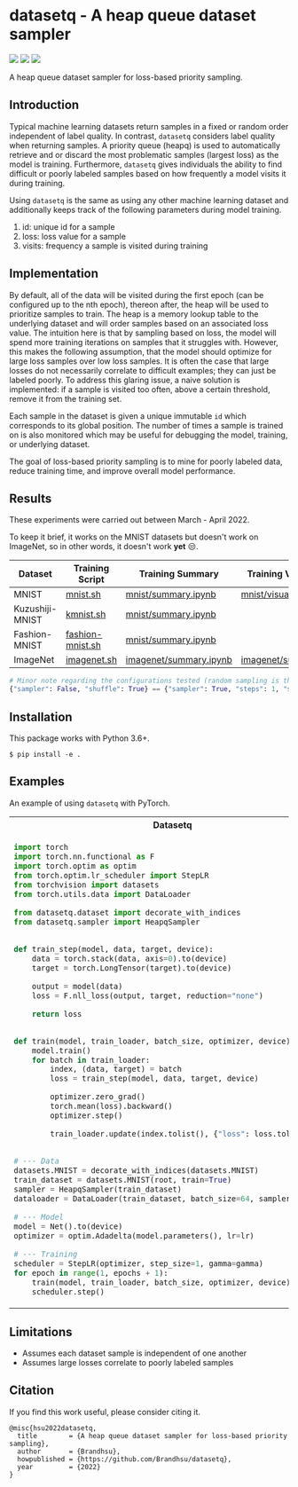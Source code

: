 # datasetq - A heap queue dataset sampler

<div>
<img src="https://badgen.net/badge/python/3.6+/blue">
<img src="https://badgen.net/github/license/Brandhsu/datasetq">
<img src="https://badgen.net/badge/code%20style/black?color=black">
</div>

A heap queue dataset sampler for loss-based priority sampling.

## Introduction

Typical machine learning datasets return samples in a fixed or random order independent of label quality. In contrast, `datasetq` considers label quality when returning samples. A priority queue (heapq) is used to automatically retrieve and or discard the most problematic samples (largest loss) as the model is training. Furthermore, `datasetq` gives individuals the ability to find difficult or poorly labeled samples based on how frequently a model visits it during training.

Using `datasetq` is the same as using any other machine learning dataset and additionally keeps track of the following parameters during model training.

1. id: unique id for a sample
2. loss: loss value for a sample
3. visits: frequency a sample is visited during training

## Implementation

By default, all of the data will be visited during the first epoch (can be configured up to the nth epoch), thereon after, the heap will be used to prioritize samples to train. The heap is a memory lookup table to the underlying dataset and will order samples based on an associated loss value. The intuition here is that by sampling based on loss, the model will spend more training iterations on samples that it struggles with. However, this makes the following assumption, that the model should optimize for large loss samples over low loss samples. It is often the case that large losses do not necessarily correlate to difficult examples; they can just be labeled poorly. To address this glaring issue, a naive solution is implemented: if a sample is visited too often, above a certain threshold, remove it from the training set.

Each sample in the dataset is given a unique immutable `id` which corresponds to its global position. The number of times a sample is trained on is also monitored which may be useful for debugging the model, training, or underlying dataset.

The goal of loss-based priority sampling is to mine for poorly labeled data, reduce training time, and improve overall model performance.

## Results

These experiments were carried out between March - April 2022.

To keep it brief, it works on the MNIST datasets but doesn't work on ImageNet, so in other words, it doesn't work **yet** 😒.

| Dataset         | Training Script                                       | Training Summary                                            | Training Visualization                                            |
| --------------- | ----------------------------------------------------- | ----------------------------------------------------------- | ----------------------------------------------------------------- |
| MNIST           | [mnist.sh](benchmarks/mnist/mnist.sh)                 | [mnist/summary.ipynb](benchmarks/mnist/summary.ipynb)       | [mnist/visualization.ipynb](benchmarks/mnist/visualization.ipynb) |
| Kuzushiji-MNIST | [kmnist.sh](benchmarks/mnist/kmnist.sh)               | [mnist/summary.ipynb](benchmarks/mnist/summary.ipynb)       |                                                                   |
| Fashion-MNIST   | [fashion-mnist.sh](benchmarks/mnist/fashion_mnist.sh) | [mnist/summary.ipynb](benchmarks/mnist/summary.ipynb)       |                                                                   |
| ImageNet        | [imagenet.sh](benchmarks/imagenet/imagenet.sh)        | [imagenet/summary.ipynb](benchmarks/imagenet/summary.ipynb) | [imagenet/summary.ipynb](benchmarks/imagenet/summary.ipynb)       |

```python
# Minor note regarding the configurations tested (random sampling is the same as loss-priority sampling with steps=1)
{"sampler": False, "shuffle": True} == {"sampler": True, "steps": 1, "shuffle": True}
```

## Installation

This package works with Python 3.6+.

```shell
$ pip install -e .
```

## Examples

An example of using `datasetq` with PyTorch.

<table>
<tr>
<th>Datasetq</th>
<th>PyTorch</th>
</tr>
<tr>
<td>

```python
import torch
import torch.nn.functional as F
import torch.optim as optim
from torch.optim.lr_scheduler import StepLR
from torchvision import datasets
from torch.utils.data import DataLoader

from datasetq.dataset import decorate_with_indices
from datasetq.sampler import HeapqSampler


def train_step(model, data, target, device):
    data = torch.stack(data, axis=0).to(device)
    target = torch.LongTensor(target).to(device)

    output = model(data)
    loss = F.nll_loss(output, target, reduction="none")

    return loss


def train(model, train_loader, batch_size, optimizer, device):
    model.train()
    for batch in train_loader:
        index, (data, target) = batch
        loss = train_step(model, data, target, device)

        optimizer.zero_grad()
        torch.mean(loss).backward()
        optimizer.step()

        train_loader.update(index.tolist(), {"loss": loss.tolist()})


# --- Data
datasets.MNIST = decorate_with_indices(datasets.MNIST)
train_dataset = datasets.MNIST(root, train=True)
sampler = HeapqSampler(train_dataset)
dataloader = DataLoader(train_dataset, batch_size=64, sampler=sampler)

# --- Model
model = Net().to(device)
optimizer = optim.Adadelta(model.parameters(), lr=lr)

# --- Training
scheduler = StepLR(optimizer, step_size=1, gamma=gamma)
for epoch in range(1, epochs + 1):
    train(model, train_loader, batch_size, optimizer, device)
    scheduler.step()
```

</td>
<td>

```python
import torch
import torch.nn.functional as F
import torch.optim as optim
from torch.optim.lr_scheduler import StepLR
from torchvision import datasets
from torch.utils.data import DataLoader

# from datasetq.dataset import decorate_with_indices
# from datasetq.sampler import HeapqSampler


def train_step(model, data, target, device):
    data = torch.stack(data, axis=0).to(device)
    target = torch.LongTensor(target).to(device)

    output = model(data)
    loss = F.nll_loss(output, target, reduction="none")

    return loss


def train(model, train_loader, batch_size, optimizer, device):
    model.train()
    for batch in train_loader:
        data, target = batch
        loss = train_step(model, data, target, device)

        optimizer.zero_grad()
        torch.mean(loss).backward()
        optimizer.step()

        # train_loader.update(index.tolist(), {"loss": loss.tolist()})


# --- Data
# datasets.MNIST = decorate_with_indices(datasets.MNIST)
train_dataset = datasets.MNIST(root, train=True)
# sampler = HeapqSampler(train_dataset)
dataloader = DataLoader(train_dataset, batch_size=64)

# --- Model
model = Net().to(device)
optimizer = optim.Adadelta(model.parameters(), lr=lr)

# --- Training
scheduler = StepLR(optimizer, step_size=1, gamma=gamma)
for epoch in range(1, epochs + 1):
    train(model, train_loader, batch_size, optimizer, device)
    scheduler.step()
```

</td>
</tr>
</table>

## Limitations

- Assumes each dataset sample is independent of one another
- Assumes large losses correlate to poorly labeled samples

## Citation

If you find this work useful, please consider citing it.

```
@misc{hsu2022datasetq,
  title        = {A heap queue dataset sampler for loss-based priority sampling},
  author       = {Brandhsu},
  howpublished = {https://github.com/Brandhsu/datasetq},
  year         = {2022}
}
```
